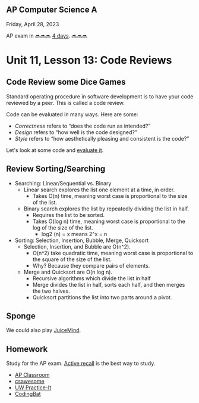 ## AP Computer Science A

Friday, April 28, 2023

AP exam in 🔜🔜🔜 [4 days](https://days.to/until/3-may). 🔜🔜🔜

# Unit 11, Lesson 13: Code Reviews

## Code Review some Dice Games

Standard operating procedure in software development is to have your code reviewed by a peer. This is called a code review.

Code can be evaluated in many ways. Here are some:

- _Correctness_ refers to “does the code run as intended?”
- _Design_ refers to “how well is the code designed?”
- _Style_ refers to “how aesthetically pleasing and consistent is the code?”

Let's look at some code and [evaluate it](https://www.codecademy.com/resources/blog/code-review-best-practices/).

## Review Sorting/Searching

- Searching: Linear/Sequential vs. Binary
  - Linear search explores the list one element at a time, in order.
    - Takes O(n) time, meaning worst case is proportional to the size of the list.
  - Binary search explores the list by repeatedly dividing the list in half.
    - Requires the list to be sorted.
    - Takes O(log n) time, meaning worst case is proportional to the log of the size of the list.
      - log2 (n) = x means 2^x = n
- Sorting: Selection, Insertion, Bubble, Merge, Quicksort
  - Selection, Insertion, and Bubble are O(n^2).
    - O(n^2) take quadratic time, meaning worst case is proportional to the square of the size of the list.
    - Why? Because they compare pairs of elements.
  - Merge and Quicksort are O(n log n).
    - Recursive algorithms which divide the list in half
    - Merge divides the list in half, sorts each half, and then merges the two halves.
    - Quicksort partitions the list into two parts around a pivot.

## Sponge

We could also play [JuiceMind](https://play.juicemind.com/).

## Homework

Study for the AP exam. [Active recall](https://www.brainscape.com/academy/active-recall-definition-studying/) is the best way to study.

- [AP Classroom](https://apclassroom.collegeboard.org/)
- [csawesome](https://runestone.academy/ns/books/published/csawesome/index.html)
- [UW Practice-It](https://practiceit.cs.washington.edu/problem/list)
- [CodingBat](https://codingbat.com/java)
